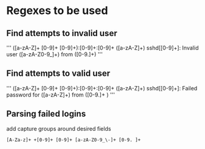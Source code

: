 # Regexes to be used

## Find attempts to invalid user
'''
([a-zA-Z]+ [0-9]+ [0-9]+):[0-9]+:[0-9]+ ([a-zA-Z]+) sshd\[[0-9]+\]: Invalid user ([a-zA-Z0-9_]+) from ([0-9\.]+)
'''

## Find attempts to valid user

'''
([a-zA-Z]+ [0-9]+ [0-9]+):[0-9]+:[0-9]+ ([a-zA-Z]+) sshd\[[0-9]+\]: Failed password for ([a-zA-Z]+) from ([0-9.]+ )
'''
## Parsing failed logins
add capture groups around desired fields
```
[A-Za-z]+ +[0-9]+ [0-9]+ [a-zA-Z0-9_\-]+ [0-9. ]+
```
